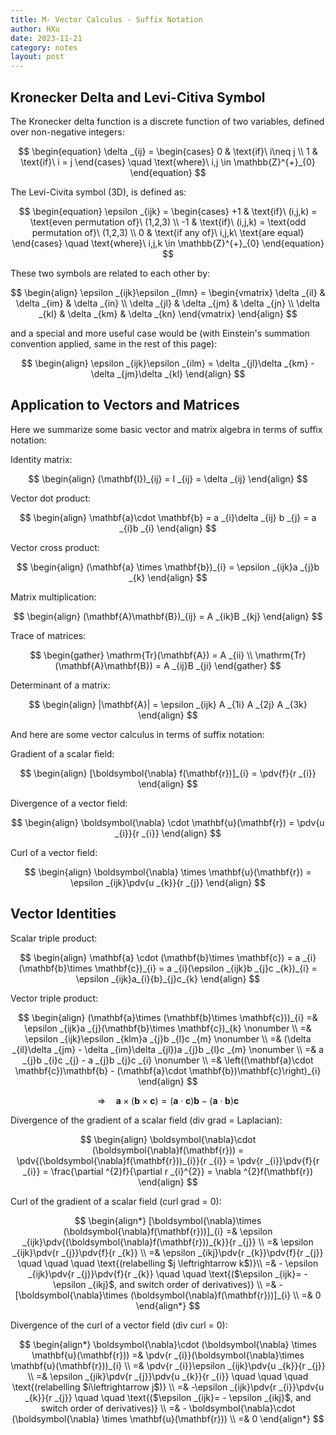 ```yaml
---
title: M- Vector Calculus - Suffix Notation
author: HXu
date: 2023-11-21
category: notes
layout: post
---
```


## Kronecker Delta and Levi-Citiva Symbol

The Kronecker delta function is a discrete function of two variables, defined over non-negative integers:

$$
\begin{equation}
  \delta _{ij} = 
  \begin{cases}
    0 & \text{if}\ i\neq j \\
    1 & \text{if}\ i = j
  \end{cases}
  \quad \text{where}\ i,j \in \mathbb{Z}^{+}_{0}
\end{equation}
$$

The Levi-Civita symbol (3D), is defined as:

$$
\begin{equation}
  \epsilon _{ijk} =
  \begin{cases}
    +1 & \text{if}\ (i,j,k) = \text{even permutation of}\ (1,2,3) \\
    -1 & \text{if}\ (i,j,k) = \text{odd permutation of}\ (1,2,3) \\
    0  & \text{if any of}\ i,j,k\ \text{are equal}
  \end{cases}
  \quad \text{where}\ i,j,k \in \mathbb{Z}^{+}_{0}
\end{equation}
$$

These two symbols are related to each other by:

$$
\begin{align}
  \epsilon _{ijk}\epsilon _{lmn} =
  \begin{vmatrix}
    \delta _{il} & \delta _{im} & \delta _{in} \\
    \delta _{jl} & \delta _{jm} & \delta _{jn} \\
    \delta _{kl} & \delta _{km} & \delta _{kn}
  \end{vmatrix}
\end{align}
$$

and a special and more useful case would be (with Einstein's summation convention applied, same in the rest of this page):

$$
\begin{align}
  \epsilon _{ijk}\epsilon _{ilm} = \delta _{jl}\delta _{km} - \delta _{jm}\delta _{kl}
\end{align}
$$

## Application to Vectors and Matrices

Here we summarize some basic vector and matrix algebra in terms of suffix notation:

Identity matrix:

$$
\begin{align}
  (\mathbf{I})_{ij} = I _{ij} = \delta _{ij}
\end{align}
$$

Vector dot product:

$$
\begin{align}
  \mathbf{a}\cdot \mathbf{b} = a _{i}\delta _{ij} b _{j} = a _{i}b _{i}
\end{align}
$$

Vector cross product:

$$
\begin{align}
  (\mathbf{a} \times \mathbf{b})_{i} = \epsilon _{ijk}a _{j}b _{k}
\end{align}
$$

Matrix multiplication:

$$
\begin{align}
  (\mathbf{A}\mathbf{B})_{ij} = A _{ik}B _{kj}
\end{align}
$$

Trace of matrices:

$$
\begin{gather}
  \mathrm{Tr}(\mathbf{A}) = A _{ii} \\
  \mathrm{Tr}(\mathbf{A}\mathbf{B}) = A _{ij}B _{ji}
\end{gather}
$$

Determinant of a matrix:

$$
\begin{align}
  |\mathbf{A}| = \epsilon _{ijk} A _{1i} A _{2j} A _{3k}
\end{align}
$$

And here are some vector calculus in terms of suffix notation:

Gradient of a scalar field:

$$
\begin{align}
  [\boldsymbol{\nabla} f(\mathbf{r})]_{i} = \pdv{f}{r _{i}}
\end{align}
$$

Divergence of a vector field:

$$
\begin{align}
  \boldsymbol{\nabla} \cdot \mathbf{u}(\mathbf{r}) = \pdv{u _{i}}{r _{i}}
\end{align}
$$

Curl of a vector field:

$$
\begin{align}
  \boldsymbol{\nabla} \times \mathbf{u}(\mathbf{r}) = \epsilon _{ijk}\pdv{u _{k}}{r _{j}}
\end{align}
$$

## Vector Identities

Scalar triple product:

$$
\begin{align}
  \mathbf{a} \cdot (\mathbf{b}\times \mathbf{c}) = a _{i}(\mathbf{b}\times \mathbf{c})_{i} = a _{i}(\epsilon _{ijk}b _{j}c _{k})_{i} = \epsilon _{ijk}a_{i}{b}_{j}c_{k}
\end{align}
$$

Vector triple product:

$$
\begin{align}
  (\mathbf{a}\times (\mathbf{b}\times \mathbf{c}))_{i} =& \epsilon _{ijk}a _{j}(\mathbf{b}\times \mathbf{c})_{k} \nonumber \\
  =& \epsilon _{ijk}\epsilon _{klm}a _{j}b _{l}c _{m} \nonumber \\
  =& (\delta _{il}\delta _{jm} - \delta _{im}\delta _{jl})a _{j}b _{l}c _{m} \nonumber \\
  =& a _{j}b _{i}c _{j} - a _{j}b _{j}c _{i} \nonumber \\
  =& \left((\mathbf{a}\cdot \mathbf{c})\mathbf{b} - (\mathbf{a}\cdot \mathbf{b})\mathbf{c}\right)_{i}
\end{align}
$$

$$
\begin{equation}
  \Rightarrow \quad \mathbf{a} \times (\mathbf{b} \times \mathbf{c}) = (\mathbf{a}\cdot \mathbf{c})\mathbf{b} - (\mathbf{a}\cdot \mathbf{b})\mathbf{c}
\end{equation}
$$

Divergence of the gradient of a scalar field (div grad = Laplacian):

$$
\begin{align}
  \boldsymbol{\nabla}\cdot (\boldsymbol{\nabla}f(\mathbf{r})) = \pdv{(\boldsymbol{\nabla}f(\mathbf{r}))_{i}}{r _{i}} = \pdv{r _{i}}\pdv{f}{r _{i}} = \frac{\partial ^{2}f}{\partial r _{i}^{2}} = \nabla ^{2}f(\mathbf{r})
\end{align}
$$

Curl of the gradient of a scalar field (curl grad = 0):

$$
\begin{align*}
  [\boldsymbol{\nabla}\times (\boldsymbol{\nabla}f(\mathbf{r}))]_{i} =& \epsilon _{ijk}\pdv{(\boldsymbol{\nabla}f(\mathbf{r}))_{k}}{r _{j}} \\
  =& \epsilon _{ijk}\pdv{r _{j}}\pdv{f}{r _{k}} \\
  =& \epsilon _{ikj}\pdv{r _{k}}\pdv{f}{r _{j}}  \quad \quad \quad \text{(relabelling $j \leftrightarrow k$)}\\
  =& - \epsilon _{ijk}\pdv{r _{j}}\pdv{f}{r _{k}} \quad \quad \text{($\epsilon _{ijk}= - \epsilon _{ikj}$, and switch order of derivatives)} \\
  =& - [\boldsymbol{\nabla}\times (\boldsymbol{\nabla}f(\mathbf{r}))]_{i} \\
  =& 0
\end{align*}
$$

Divergence of the curl of a vector field (div curl = 0):

$$
\begin{align*}
  \boldsymbol{\nabla}\cdot (\boldsymbol{\nabla} \times \mathbf{u}(\mathbf{r})) =& \pdv{r _{i}}(\boldsymbol{\nabla}\times \mathbf{u}(\mathbf{r}))_{i} \\
  =& \pdv{r _{i}}\epsilon _{ijk}\pdv{u _{k}}{r _{j}} \\
  =& \epsilon _{jik}\pdv{r _{j}}\pdv{u _{k}}{r _{i}} \quad \quad \quad \text{(relabelling $i\leftrightarrow j$)} \\
  =& -\epsilon _{ijk}\pdv{r _{i}}\pdv{u _{k}}{r _{j}} \quad \quad \text{($\epsilon _{ijk}= - \epsilon _{ikj}$, and switch order of derivatives)} \\
  =& - \boldsymbol{\nabla}\cdot (\boldsymbol{\nabla} \times \mathbf{u}(\mathbf{r})) \\
  =& 0
\end{align*}
$$
